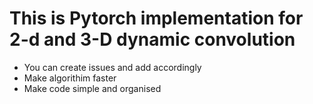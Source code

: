 # This is Pytorch implementation for 2-d and 3-D dynamic convolution
-  You can create issues and add accordingly
-  Make algorithim faster
-  Make code simple and organised

